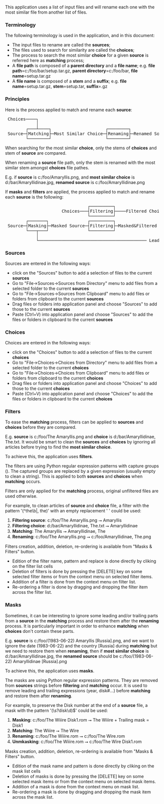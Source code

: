 This application uses a list of input files and will rename each one with the most similar file from another list of files.

### Terminology

The following terminology is used in the application, and in this document:

*   The input files to rename are called the **sources**;
*   The files used to search for similarity are called the **choices**;
*   The process to search the most similar **choice** for a given **source** is referred here as **matching** process;
*   A **file path** is composed of a **parent directory** and a **file name**;
    e.g. **file path**=c:/foo/bar/setup.tar.gz, **parent directory**=c:/foo/bar, **file name**=setup.tar.gz
*   A **file name** is composed of a **stem** and a **suffix**;
    e.g. **file name**=setup.tar.gz, **stem**=setup.tar, **suffix**=.gz

### Principles

Here is the process applied to match and rename each **source**:

<pre>
 Choices────┐
            │
        ┌───┴────┐                     ┌────────┐
 Source─┤Matching├─Most Similar Choice─┤Renaming├─Renamed Source
        └────────┘                     └────────┘
</pre>

When searching for the most similar **choice**, only the stems of **choices** and stem of **source** are compared.

When renaming a **source** file path, only the stem is renamed with the most similar stem amongst **choices** file pathes.

E.g. if **source** is c:/foo/Amaryllis.png, and **most similar choice** is d:/bar/Amaryllidinae.jpg, **renamed source** is c:/foo/Amaryllidinae.png

If **masks** and **filters** are applied, the process applied to match and rename each **source** is the following:

<pre>
                                ┌─────────┐
                      Choices───┤Filtering├────Filtered Choices────────┐
                                └─────────┘                            │
        ┌───────┐               ┌─────────┐                        ┌───┴────┐                     ┌────────┐                       ┌─────────┐
 Source─┤Masking├─Masked Source─┤Filtering├─Masked&Filtered Source─┤Matching├─Most Similar Choice─┤Renaming├─Masked Renamed Source─┤Unmasking├─Unmasked Renamed Source
        └───┬───┘               └─────────┘                        └────────┘                     └────────┘                       └────┬────┘
            │                                                                                                                           │
            └────────────────────────────────────────── Leading & Trailing Masks ───────────────────────────────────────────────────────┘
</pre>

### Sources

Sources are entered in the following ways:

*   click on the \"Sources\" button to add a selection of files to the current **sources**
*   Go to \"File->Sources->Sources from Directory\" menu to add files from a selected folder to the current **sources**
*   Go to \"File->Sources->Sources from Clipboard\" menu to add files or folders from clipboard to the current **sources**
*   Drag files or folders into application panel and choose \"Sources\" to add those to the current **sources**
*   Paste (Ctrl+V) into application panel and choose \"Sources\" to add the files or folders in clipboard to the current **sources**

### Choices

Choices are entered in the following ways:

*   click on the \"Choices\" button to add a selection of files to the current **choices**
*   Go to \"File->Choices->Choices from Directory\" menu to add files from a selected folder to the current **choices**
*   Go to \"File->Choices->Choices from Clipboard\" menu to add files or folders from clipboard to the current **choices**
*   Drag files or folders into application panel and choose \"Choices\" to add those to the current **choices**
*   Paste (Ctrl+V) into application panel and choose \"Choices\" to add the files or folders in clipboard to the current **choices**

### Filters

To ease the **matching** process, filters can be applied to **sources** and **choices** before they are compared.

E.g. **source** is c:/foo/The Amaryllis.png and **choice** is d:/bar/Amaryllidinae, The.txt. It would be smart to clean the **sources** and **choices** by ignoring all articles before trying to find the **most similar choice**.

To achieve this, the application uses **filters**.

The filters are using Python regular expression patterns with capture groups (). The captured groups are replaced by a given expression (usually empty to clean a string). This is applied to both **sources** and **choices** when **matching** occurs.

Filters are only applied for the **matching** process, original unfiltered files are used otherwise.

For example, to clean articles of **source** and **choice** file, a filter with the pattern '(^the\b|, the)' with an empty replacement ' ' could be used:

1.  **Filtering source**: c:/foo/The Amaryllis.png ⭢ Amaryllis
2.  **Filtering choice**: d:/bar/Amaryllidinae, The.txt ⭢ Amaryllidinae
3.  **Matching**: The Amaryllis ⭢ Amaryllidinae, The
4.  **Renaming**: c:/foo/The Amaryllis.png ⭢ c:/foo/Amaryllidinae, The.png

Filters creation, addition, deletion, re-ordering is available from \"Masks & Filters\" button.

*   Edition of the filter name, pattern and replace is done directly by cliking on the filter list cells
*   Deletion of filters is done by pressing the [DELETE] key on some selected filter items or from the context menu on selected filter items.
*   Addition of a filter is done from the context menu on filter list.
*   Re-ordering a filter is done by dragging and dropping the filter item across the filter list.

### Masks

Sometimes, it can be interesting to ignore some leading and/or trailing parts from a **source** in the **matching** process and restore them after the **renaming** process. It is particularly important in order to enhance **matching** when **choices** don't contain these parts.

E.g. **source** is c:/foo/(1983-06-22) Amaryllis [Russia].png, and we want to ignore the date (1983-06-22) and the country [Russia] during **matching** but we need to restore them when **renaming**, then if **most similar choice** is d:/bar/Amaryllidinae.jpg, the **renamed source** should be c:/foo/(1983-06-22) Amaryllidinae [Russia].png

To achieve this, the application uses **masks**.

The masks are using Python regular expression patterns. They are removed from **sources** strings before **filtering** and **matching** occur. It is used to remove leading and trailing expressions (year, disk#...) before **matching** and restore them after **renaming**.

For example, to preserve the Disk number at the end of a **source** file, a mask with the pattern '(\\s?disk\\d)$' could be used:

1.  **Masking**: c:/foo/The Wiiire Disk1.rom ⭢ The Wiiire + Trailing mask = Disk1
2.  **Matching**: The Wiiire ⭢ The Wire
3.  **Renaming**: c:/foo/The Wiiire.rom ⭢ c:/foo/The Wire.rom
4.  **Unmkasking**: c:/foo/The Wiiire.rom ⭢ c:/foo/The Wire Disk1.rom

Masks creation, addition, deletion, re-ordering is available from \"Masks & Filters\" button.

*   Edition of the mask name and pattern is done directly by cliking on the mask list cells
*   Deletion of masks is done by pressing the [DELETE] key on some selected mask items or from the context menu on selected mask items.
*   Addition of a mask is done from the context menu on mask list.
*   Re-ordering a mask is done by dragging and dropping the mask item across the mask list.
